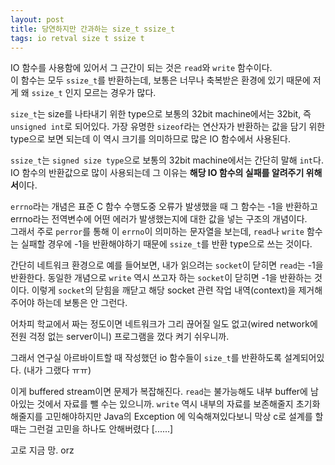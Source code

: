 ```yaml
---
layout: post
title: 당연하지만 간과하는 size_t ssize_t
tags: io retval size t ssize t
---
```


IO 함수를 사용함에 있어서 그 근간이 되는 것은 `read`와 `write` 함수이다.  
이 함수는 모두 `ssize_t`를 반환하는데, 보통은 너무나 축복받은 환경에 있기 때문에 저게 왜 `ssize_t` 인지 모르는 경우가 많다.

`size_t`는 size를 나타내기 위한 type으로 보통의 32bit machine에서는 32bit, 즉 `unsigned int`로 되어있다. 가장 유명한 `sizeof`라는 연산자가 반환하는 값을 담기 위한 type으로 보면 되는데 이 역시 크기를 의미하므로 많은 IO 함수에서 사용된다.

`ssize_t`는 `signed size type`으로 보통의 32bit machine에서는 간단히 말해 `int`다. IO 함수의 반환값으로 많이 사용되는데 그 이유는 **해당 IO 함수의 실패를 알려주기 위해서**이다.

`errno`라는 개념은 표준 C 함수 수행도중 오류가 발생했을 때 그 함수는 -1을 반환하고 errno라는 전역변수에 어떤 에러가 발생했는지에 대한 값을 넣는 구조의 개념이다.  
그래서 주로 `perror`를 통해 이 `errno`이 의미하는 문자열을 보는데, `read`나 `write` 함수는 실패할 경우에 -1을 반환해야하기 때문에 `ssize_t`를 반환 type으로 쓰는 것이다.

간단히 네트워크 환경으로 예를 들어보면, 내가 읽으려는 `socket`이 닫히면 `read`는 -1을 반환한다.
동일한 개념으로 `write` 역시 쓰고자 하는 `socket`이 닫히면 -1을 반환하는 것이다.
이렇게 `socket`의 닫힘을 깨닫고 해당 socket 관련 작업 내역(context)을 제거해주어야 하는데 보통은 안 그런다.

어차피 학교에서 짜는 정도이면 네트워크가 그리 끊어질 일도 없고(wired network에 전원 걱정 없는 server이니) 프로그램을 껐다 켜기 쉬우니까.

그래서 연구실 아르바이트할 때 작성했던 io 함수들이 `size_t`를 반환하도록 설계되어있다. (내가 그랬다 ㅠㅠ)

이게 buffered stream이면 문제가 복잡해진다. `read`는 불가능해도 내부 buffer에 남아있는 것에서 자료를 뺄 수는 있으니까. `write` 역시 내부의 자료를 보존해줄지 초기화해줄지를 고민해야하지만 Java의 Exception 에 익숙해져있다보니 막상 c로 설계를 할 때는 그런걸 고민을 하나도 안해버렸다 [......]

고로 지금 망. orz